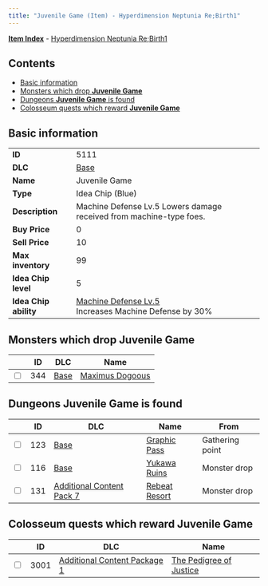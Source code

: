 ```yaml
---
title: "Juvenile Game (Item) - Hyperdimension Neptunia Re;Birth1"
---
```


[**Item Index**](/neptunia/rb1/item/index.html) - [Hyperdimension Neptunia Re;Birth1](/neptunia/rb1)

## Contents

- [Basic information](#basic-information)
- [Monsters which drop **Juvenile Game**](#monsters-which-drop-juvenile-game)
- [Dungeons **Juvenile Game** is found](#dungeons-juvenile-game-is-found)
- [Colosseum quests which reward **Juvenile Game**](#colosseum-quests-which-reward-juvenile-game)

## Basic information

|   |   |
| -- | -- |
| **ID** | 5111 |
| **DLC** | [Base](/neptunia/rb1/dlc/1-base.html) |
| **Name** | Juvenile Game |
| **Type** | Idea Chip (Blue) |
| **Description** | Machine Defense Lv.5 Lowers damage received from machine-type foes. |
| **Buy Price** | 0 |
| **Sell Price** | 10 |
| **Max inventory** | 99 |
| **Idea Chip level** | 5 |
| **Idea Chip ability** | [Machine Defense Lv.5](/neptunia/rb1/avatar/1-9610-machine-defense-lv-5.html)<br />Increases Machine Defense by 30% |


## Monsters which drop **Juvenile Game**

|    | ID | DLC | Name |
| -- | -- | --- | ---- |
| <input type="checkbox" id="rb1-monster-1-344" class="trackbox" /> | 344 | [Base](/neptunia/rb1/dlc/1-base.html) | [Maximus Dogoous](/neptunia/rb1/monster/1-344-maximus-dogoous.html) |


## Dungeons **Juvenile Game** is found

|    | ID | DLC | Name | From |
| -- | -- | --- | ---- | ---- |
| <input type="checkbox" id="rb1-dungeon-1-123" class="trackbox" /> | 123 | [Base](/neptunia/rb1/dlc/1-base.html) | [Graphic Pass](/neptunia/rb1/dungeon/1-123-graphic-pass.html) | Gathering point |
| <input type="checkbox" id="rb1-dungeon-1-116" class="trackbox" /> | 116 | [Base](/neptunia/rb1/dlc/1-base.html) | [Yukawa Ruins](/neptunia/rb1/dungeon/1-116-yukawa-ruins.html) | Monster drop |
| <input type="checkbox" id="rb1-dungeon-16-131" class="trackbox" /> | 131 | [Additional Content Pack 7](/neptunia/rb1/dlc/16-pack7.html) | [Rebeat Resort](/neptunia/rb1/dungeon/16-131-rebeat-resort.html) | Monster drop |


## Colosseum quests which reward **Juvenile Game**

|    | ID | DLC | Name |
| -- | -- | --- | ---- |
| <input type="checkbox" id="rb1-colosseum-10-3001" class="trackbox" /> | 3001 | [Additional Content Package 1](/neptunia/rb1/dlc/10-pack1.html) | [The Pedigree of Justice](/neptunia/rb1/colosseum/10-3001-the-pedigree-of-justice.html) |
